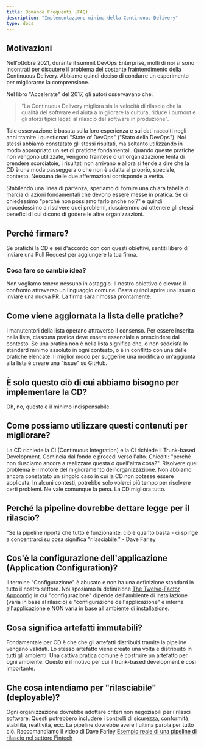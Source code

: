 ```yaml
---
title: Domande Frequenti (FAQ)
description: "Implementazione minima della Continuous Delivery"
type: docs
---
```


## Motivazioni

Nell'ottobre 2021, durante il summit DevOps Enterprise, molti di noi si sono incontrati per discutere il problema del costante fraintendimento della Continuous Delivery. Abbiamo quindi deciso di condurre un esperimento per migliorarne la comprensione.

Nel libro "Accelerate" del 2017, gli autori osservavano che:
> "La Continuous Delivery migliora sia la velocità di rilascio che la qualità del software ed aiuta a migliorare la cultura, riduce i burnout e gli sforzi tipici legati al rilascio del software in produzione".

Tale osservazione è basata sulla loro esperienza e sui dati raccolti negli anni tramite i questionari "State of DevOps" ("Stato della DevOps").
Noi stessi abbiamo constatato gli stessi risultati, ma soltanto utilizzando in modo appropriato un set di pratiche fondamentali.
Quando queste pratiche non vengono utilizzate, vengono fraintese o un'organizzazione tenta di prendere scorciatoie,
i risultati non arrivano e allora si tende a dire che la CD è una moda passeggera o che non è adatta al proprio, speciale, contesto.
Nessuna delle due affermazioni corrisponde a verità.

Stabilendo una linea di partenza, speriamo di fornire una chiara tabella di marcia di azioni fondamentali che devono essere messe in pratica. Se ci chiedessimo "perché non possiamo farlo anche noi?" e quindi procedessimo a risolvere quei problemi, riusciremmo ad ottenere gli stessi benefici di cui dicono di godere le altre organizzazioni.

## Perché firmare?

Se pratichi la CD e sei d'accordo con con questi obiettivi, sentiti libero di inviare una Pull Request per aggiungere la tua firma.

### Cosa fare se cambio idea?

Non vogliamo tenere nessuno in ostaggio. Il nostro obiettivo è elevare il confronto attraverso un linguaggio comune.
Basta quindi aprire una issue o inviare una nuova PR. La firma sarà rimossa prontamente.

## Come viene aggiornata la lista delle pratiche?

I manutentori della lista operano attraverso il consenso. Per essere inserita nella lista, ciascuna pratica deve essere essenziale a prescindere dal contesto. Se una pratica non è nella lista significa che, o non soddisfa lo standard minimo assoluto in ogni contesto, o è in conflitto con una delle pratiche elencate.
Il miglior modo per suggerire una modifica o un'aggiunta alla lista è creare una "issue" su GitHub.

## È solo questo ciò di cui abbiamo bisogno per implementare la CD?

Oh, no, questo è il minimo indispensabile.

## Come possiamo utilizzare questi contenuti per migliorare?

La CD richiede la CI (Continuous Integration) e la CI richiede il Trunk-based Development. Comincia dal fondo e procedi verso l'alto. Chiediti: "perché non riusciamo ancora a realizzare questa o quell'altra cosa?". Risolvere quel problema è il motore del miglioramento dell'organizzazione. Non abbiamo ancora constatato un singolo caso in cui la CD non potesse essere applicata. In alcuni contesti, potrebbe solo volerci più tempo per risolvere certi problemi. Ne vale comunque la pena. La CD migliora tutto.

## Perché la pipeline dovrebbe dettare legge per il rilascio?

"Se la pipeline riporta che tutto è funzionante, ciò è quanto basta - ci spinge a concentrarci su cosa significa "rilasciabile." -
Dave Farley

## Cos'è la configurazione dell'applicazione (Application Configuration)?

Il termine "Configurazione" è abusato e non ha una definizione standard in tutto il nostro settore. Noi sposiamo la definizione
[The Twelve-Factor Appconfig](https://12factor.net/config) in cui "configurazione" dipende dell'ambiente di installazione (varia in base al rilascio) e "configurazione dell'applicazione" è interna all'applicazione e NON varia in base all'ambiente di installazione.

## Cosa significa artefatti immutabili?

Fondamentale per CD è che che gli artefatti distribuiti tramite la pipeline vengano validati. Lo stesso artefatto viene creato una volta e distribuito in tutti gli ambienti. Una cattiva pratica comune è costruire un artefatto per ogni ambiente. Questo è il motivo per cui il trunk-based development è così importante.

## Che cosa intendiamo per "rilasciabile" (deployable)?

Ogni organizzazione dovrebbe adottare criteri non negoziabili per i rilasci software. Questi potrebbero includere i controlli di sicurezza, conformità, stabilità, reattività, ecc. La pipeline dovrebbe avere l'ultima parola per tutto ciò.
Raccomandiamo il video di Dave Farley [Esempio reale di una pipeline di rilascio nel settore Fintech](https://www.youtube.com/watch?v=bHKHdp4H-8w)
